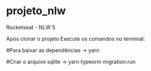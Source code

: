 # projeto_nlw
Rocketseat - NLW 5

Após clonar o projeto
Execute os comandos no terminal:

#Para baixar as dependências -> yarn

#Criar o arquivo sqlite -> yarn typeorm migration:run
